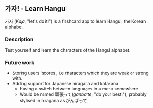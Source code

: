 ## 가자! - Learn Hangul

가자 (*Kaja*, "let's do it!") is a flashcard app to learn Hangul, the Korean alphabet.

### Description

Test yourself and learn the characters of the Hangul alphabet.

### Future work
- Storing users 'scores', i.e characters which they are weak or strong with.
- Adding support for Japanese hiragana and katakana
  - Having a switch between languages in a menu somewhere
  - Would be named 頑張って(*ganbatte*, "do your best!"), probably stylised in hiragana as がんばって
